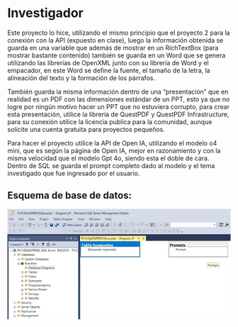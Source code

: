#                                   Investigador
Este proyecto lo hice, utilizando el mismo principio que el proyecto 2 para la
conexión con la API (expuesto en clase), luego la información obtenida se guarda
en una variable que además de mostrar en un RichTextBox (para mostrar bastante
contenido) también se guarda en un Word que se genera utilizando las librerías de
OpenXML junto con su librería de Word y el empacador, en este Word se define la
fuente, el tamaño de la letra, la alineación del texto y la formación de los párrafos.

También guarda la misma información dentro de una “presentación” que en realidad
es un PDF con las dimensiones estándar de un PPT, esto ya que no logre por ningún
motivo hacer un PPT que no estuviera corrupto, para crear esta presentación, utilice
la librería de QuestPDF y QuestPDF Infrastructure, para su conexión utilice la
licencia publica para la comunidad, aunque solicite una cuenta gratuita para
proyectos pequeños.

Para hacer el proyecto utilice la API de Open IA, utilizando el modelo o4 mini, que
es según la página de Open IA, mejor en razonamiento y con la misma velocidad
que el modelo Gpt 4o, siendo esta el doble de cara.
Dentro de SQL se guarda el prompt completo dado al modelo y el tema investigado
que fue ingresado por el usuario.

## Esquema de base de datos:


![Diagrama de flujo](esquema.jpg)

